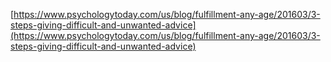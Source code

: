 [https://www.psychologytoday.com/us/blog/fulfillment-any-age/201603/3-steps-giving-difficult-and-unwanted-advice](https://www.psychologytoday.com/us/blog/fulfillment-any-age/201603/3-steps-giving-difficult-and-unwanted-advice)